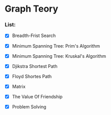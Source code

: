 # Graph Teory

### List:

- [x]  Breadth-Frist Search
- [x]  Minimum Spanning Tree: Prim's Algorithm
- [x] Minimum Spanning Tree: Kruskal's Algorithm
- [x] Djikstra Shortest Path
- [x] Floyd Shortes Path
- [x] Matrix
- [x] The Value Of Friendship
- [x] Problem Solving

